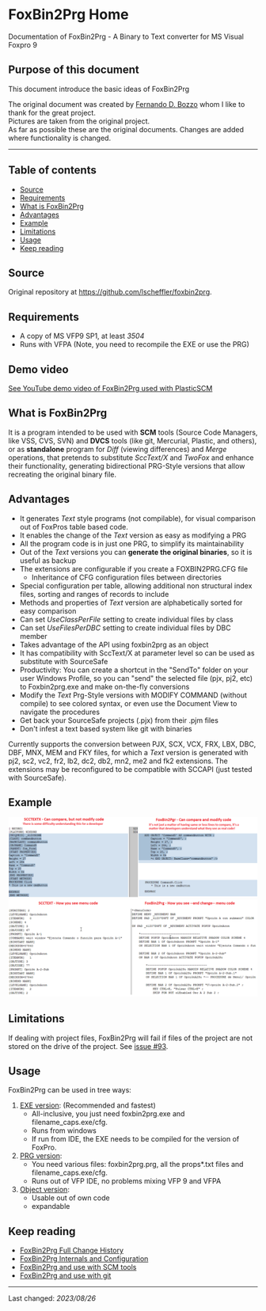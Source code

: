 # FoxBin2Prg Home
Documentation of FoxBin2Prg - A Binary to Text converter for MS Visual Foxpro 9

## Purpose of this document
This document introduce the basic ideas of FoxBin2Prg

The original document was created by [Fernando D. Bozzo](https://github.com/fdbozzo) whom I like to thank for the great project.   
Pictures are taken from the original project.  
As far as possible these are the original documents. Changes are added where functionality is changed.

----
## Table of contents
- [Source](#source)
- [Requirements](#requirements)
- [What is FoxBin2Prg](#what-is-foxbin2prg)
- [Advantages](#advantages)
- [Example](#example)
- [Limitations](#limitations)
- [Usage](#usage)
- [Keep reading](#keep-reading)

## Source
Original repository at https://github.com/lscheffler/foxbin2prg.   

## Requirements
- A copy of MS VFP9 SP1, at least _3504_
- Runs with VFPA (Note, you need to recompile the EXE or use the PRG)

## Demo video
[See YouTube demo video of FoxBin2Prg used with PlasticSCM](http://youtu.be/sE4wQ50Itqg)

## What is FoxBin2Prg
It is a program intended to be used with **SCM** tools (Source Code Managers, like VSS, CVS, SVN)
and **DVCS** tools (like git, Mercurial, Plastic, and others),
or as **standalone** program for _Diff_ (viewing differences) and _Merge_ operations,
that pretends to substitute _SccText/X_ and _TwoFox_ and enhance their functionality,
generating bidirectional PRG-Style versions that allow recreating the original binary file.  

## Advantages
- It generates _Text_ style programs (not compilable), for visual comparison out of FoxPros table based code.
- It enables the change of the _Text_ version as easy as modifying a PRG
- All the program code is in just one PRG, to simplify its maintainability
- Out of the _Text_ versions you can **generate the original binaries**, so it is useful as backup
- The extensions are configurable if you create a FOXBIN2PRG.CFG file
  - Inheritance of CFG configuration files between directories
- Special configuration per table, allowing additional non structural index files, sorting and ranges of records to include
- Methods and properties of _Text_ version are alphabetically sorted for easy comparison
- Can set _UseClassPerFile_ setting to create individual files by class
- Can set _UseFilesPerDBC_ setting to create individual files by DBC member
- Takes advantage of the API using foxbin2prg as an object
- It has compatibility with SccText/X at parameter level so can be used as substitute with SourceSafe
- Productivity: You can create a shortcut in the "SendTo" folder on your user Windows Profile, so you can "send" the selected file (pjx, pj2, etc) to Foxbin2prg.exe and make on-the-fly conversions
- Modify the _Text_ Prg-Style versions with MODIFY COMMAND (without compile) to see colored syntax, or even use the Document View to navigate the procedures
- Get back your SourceSafe projects (.pjx) from their .pjm files 
- Don't infest a text based system like git with binaries

Currently supports the conversion between PJX, SCX, VCX, FRX, LBX, DBC, DBF, MNX, MEM and FKY files,
for which a _Text_ version is generated with pj2, sc2, vc2, fr2, lb2, dc2, db2, mn2, me2 and fk2 extensions.
The extensions may be reconfigured to be compatible with SCCAPI (just tested with SourceSafe).

## Example
![FoxBin2prg_scctextx-vs-FoxBin2Prg_scx_EN.png](pictures/FoxBin2prg_scctextx-vs-FoxBin2Prg_scx_EN.png)   
![FoxBin2prg_scctextx-vs-FoxBin2Prg_mnx_EN.png](pictures/FoxBin2prg_scctextx-vs-FoxBin2Prg_mnx_EN.png)   

## Limitations
If dealing with project files, FoxBin2Prg will fail if files of the project are not stored on the drive of the project.
See [issue #93](https://github.com/fdbozzo/foxbin2prg/issues/93).

## Usage
FoxBin2Prg can be used in tree ways:
1. [EXE version](./FoxBin2Prg_Run.md): (Recommended and fastest)   
   - All-inclusive, you just need foxbin2prg.exe and filename_caps.exe/cfg.   
   - Runs from windows
   - If run from IDE, the EXE needs to be compiled for the version of FoxPro.
1. [PRG version](./FoxBin2Prg_Run.md):   
   - You need various files: foxbin2prg.prg, all the props*.txt files and filename_caps.exe/cfg.
   - Runs out of VFP IDE, no problems mixing VFP 9 and VFPA
1. [Object version](./FoxBin2Prg_Object.md):
   - Usable out of own code
   - expandable

## Keep reading
- [FoxBin2Prg Full Change History](./ChangeLog.md)
- [FoxBin2Prg Internals and Configuration](./FoxBin2Prg_Internals.md)
- [FoxBin2Prg and use with SCM tools](./FoxBin2Prg_SCM.md)
- [FoxBin2Prg and use with git](./FoxBin2Prg_git.md)

----
Last changed: _2023/08/26_